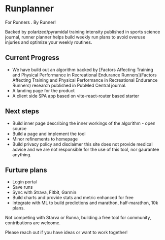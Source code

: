 # Runplanner
For Runners . By Runner!

Backed by polarized/pyramidal training intensity published in sports science journal, runner planner helps build weekly run plans to avoid overuse injuries and optimize your weekly routines. 

## Current Progress
- We have build out an algorithm backed by [Factors Affecting Training and Physical Performance in Recreational Endurance Runners](Factors Affecting Training and Physical Performance in Recreational Endurance Runners) research published in PubMed Central journal.
- A landing page for the product
- A client side SPA app based on vite-react-router based starter 

## Next steps
- Build inner page describing the inner workings of the algorithm - open source
- Build a page and implement the tool
- Minor refinements to homepage
- Build privacy policy and disclaimer this site does not provide medical advice and we are not responsible for the use of this tool, nor gaurantee anything. 

## Furture plans
- Login portal
- Save runs 
- Sync with Strava, Fitbit, Garmin
- Build charts and provide stats and metric enhanced for free
- Integrate with ML to build predictions and marathon, half-marathon, 10k plans.

Not competing with Starva or Runna, building a free tool for community, contributions are welcome.

Please reach out if you have ideas or want to work together!
